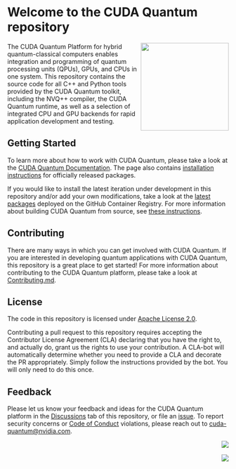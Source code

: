 # Welcome to the CUDA Quantum repository

<img align="right" width="200"
src="https://developer.nvidia.com/sites/default/files/akamai/nvidia-cuquantum-icon.svg"
/>

The CUDA Quantum Platform for hybrid quantum-classical computers enables
integration and programming of quantum processing units (QPUs), GPUs, and CPUs
in one system. This repository contains the source code for all C++ and Python
tools provided by the CUDA Quantum toolkit, including the NVQ++ compiler, the
CUDA Quantum runtime, as well as a selection of integrated CPU and GPU backends
for rapid application development and testing.

## Getting Started

To learn more about how to work with CUDA Quantum, please take a look at the
[CUDA Quantum Documentation][cuda_quantum_docs]. The page also contains
[installation instructions][official_install] for officially released packages.

If you would like to install the latest iteration under development in this
repository and/or add your own modifications, take a look at the [latest
packages][github_packages] deployed on the GitHub Container Registry. For more
information about building CUDA Quantum from source, see [these
instructions](./Building.md).

[cuda_quantum_docs]: https://nvidia.github.io/cuda-quantum/latest
[official_install]: https://nvidia.github.io/cuda-quantum/latest/install.html
[github_packages]:
    https://github.com/orgs/NVIDIA/packages?repo_name=cuda-quantum

## Contributing

There are many ways in which you can get involved with CUDA Quantum. If you are
interested in developing quantum applications with CUDA Quantum, this repository
is a great place to get started! For more information about contributing to the
CUDA Quantum platform, please take a look at
[Contributing.md](./Contributing.md).

## License

The code in this repository is licensed under [Apache License 2.0](./LICENSE).

Contributing a pull request to this repository requires accepting the
Contributor License Agreement (CLA) declaring that you have the right to, and
actually do, grant us the rights to use your contribution. A CLA-bot will
automatically determine whether you need to provide a CLA and decorate the PR
appropriately. Simply follow the instructions provided by the bot. You will only
need to do this once.

## Feedback

Please let us know your feedback and ideas for the CUDA Quantum platform in the
[Discussions][cuda_quantum_discussions] tab of this repository, or file an
[issue][cuda_quantum_issues]. To report security concerns or [Code of
Conduct](./Code_of_Conduct.md) violations, please reach out to
[cuda-quantum@nvidia.com](mailto:cuda-quantum@nvidia.com).

[cuda_quantum_discussions]: https://github.com/NVIDIA/cuda-quantum/discussions
[cuda_quantum_issues]: https://github.com/NVIDIA/cuda-quantum/issues

<a
href="https://github.com/NVIDIA/cuda-quantum/actions/workflows/deployments.yml"><img
align="right"
src="https://github.com/NVIDIA/cuda-quantum/actions/workflows/deployments.yml/badge.svg?event=workflow_dispatch&branch=main"
/></a><br/>

<a
href="https://github.com/NVIDIA/cuda-quantum/actions/workflows/publish_docs.yml"><img
align="right"
src="https://github.com/NVIDIA/cuda-quantum/actions/workflows/publish_docs.yml/badge.svg?branch=main"
/></a><br/>
